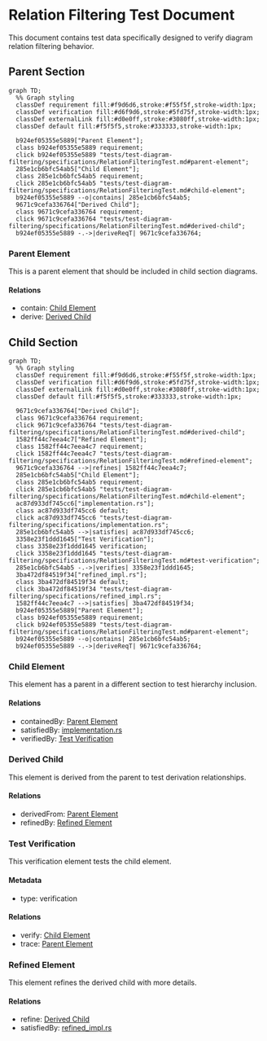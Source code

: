 # Relation Filtering Test Document

This document contains test data specifically designed to verify diagram relation filtering behavior.

## Parent Section
```mermaid
graph TD;
  %% Graph styling
  classDef requirement fill:#f9d6d6,stroke:#f55f5f,stroke-width:1px;
  classDef verification fill:#d6f9d6,stroke:#5fd75f,stroke-width:1px;
  classDef externalLink fill:#d0e0ff,stroke:#3080ff,stroke-width:1px;
  classDef default fill:#f5f5f5,stroke:#333333,stroke-width:1px;

  b924ef05355e5889["Parent Element"];
  class b924ef05355e5889 requirement;
  click b924ef05355e5889 "tests/test-diagram-filtering/specifications/RelationFilteringTest.md#parent-element";
  285e1cb6bfc54ab5["Child Element"];
  class 285e1cb6bfc54ab5 requirement;
  click 285e1cb6bfc54ab5 "tests/test-diagram-filtering/specifications/RelationFilteringTest.md#child-element";
  b924ef05355e5889 --o|contains| 285e1cb6bfc54ab5;
  9671c9cefa336764["Derived Child"];
  class 9671c9cefa336764 requirement;
  click 9671c9cefa336764 "tests/test-diagram-filtering/specifications/RelationFilteringTest.md#derived-child";
  b924ef05355e5889 -.->|deriveReqT| 9671c9cefa336764;
```
### Parent Element

This is a parent element that should be included in child section diagrams.

#### Relations
  * contain: [Child Element](#child-element)
  * derive: [Derived Child](#derived-child)

## Child Section
```mermaid
graph TD;
  %% Graph styling
  classDef requirement fill:#f9d6d6,stroke:#f55f5f,stroke-width:1px;
  classDef verification fill:#d6f9d6,stroke:#5fd75f,stroke-width:1px;
  classDef externalLink fill:#d0e0ff,stroke:#3080ff,stroke-width:1px;
  classDef default fill:#f5f5f5,stroke:#333333,stroke-width:1px;

  9671c9cefa336764["Derived Child"];
  class 9671c9cefa336764 requirement;
  click 9671c9cefa336764 "tests/test-diagram-filtering/specifications/RelationFilteringTest.md#derived-child";
  1582ff44c7eea4c7["Refined Element"];
  class 1582ff44c7eea4c7 requirement;
  click 1582ff44c7eea4c7 "tests/test-diagram-filtering/specifications/RelationFilteringTest.md#refined-element";
  9671c9cefa336764 -->|refines| 1582ff44c7eea4c7;
  285e1cb6bfc54ab5["Child Element"];
  class 285e1cb6bfc54ab5 requirement;
  click 285e1cb6bfc54ab5 "tests/test-diagram-filtering/specifications/RelationFilteringTest.md#child-element";
  ac87d933df745cc6["implementation.rs"];
  class ac87d933df745cc6 default;
  click ac87d933df745cc6 "tests/test-diagram-filtering/specifications/implementation.rs";
  285e1cb6bfc54ab5 -->|satisfies| ac87d933df745cc6;
  3358e23f1ddd1645["Test Verification"];
  class 3358e23f1ddd1645 verification;
  click 3358e23f1ddd1645 "tests/test-diagram-filtering/specifications/RelationFilteringTest.md#test-verification";
  285e1cb6bfc54ab5 -.->|verifies| 3358e23f1ddd1645;
  3ba472df84519f34["refined_impl.rs"];
  class 3ba472df84519f34 default;
  click 3ba472df84519f34 "tests/test-diagram-filtering/specifications/refined_impl.rs";
  1582ff44c7eea4c7 -->|satisfies| 3ba472df84519f34;
  b924ef05355e5889["Parent Element"];
  class b924ef05355e5889 requirement;
  click b924ef05355e5889 "tests/test-diagram-filtering/specifications/RelationFilteringTest.md#parent-element";
  b924ef05355e5889 --o|contains| 285e1cb6bfc54ab5;
  b924ef05355e5889 -.->|deriveReqT| 9671c9cefa336764;
```
### Child Element

This element has a parent in a different section to test hierarchy inclusion.

#### Relations
  * containedBy: [Parent Element](#parent-element)
  * satisfiedBy: [implementation.rs](implementation.rs)
  * verifiedBy: [Test Verification](#test-verification)

### Derived Child

This element is derived from the parent to test derivation relationships.

#### Relations
  * derivedFrom: [Parent Element](#parent-element)
  * refinedBy: [Refined Element](#refined-element)

### Test Verification

This verification element tests the child element.

#### Metadata
  * type: verification

#### Relations
  * verify: [Child Element](#child-element)
  * trace: [Parent Element](#parent-element)

### Refined Element

This element refines the derived child with more details.

#### Relations
  * refine: [Derived Child](#derived-child)
  * satisfiedBy: [refined_impl.rs](refined_impl.rs)
